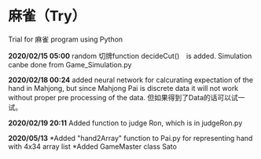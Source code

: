 # 麻雀（Try）
Trial for 麻雀 program using Python

**2020/02/15 05:00**
random 切牌function decideCut()　is added. Simulation canbe done from Game_Simulation.py

**2020/02/18 00:24**
added neural network for calcurating expectation of the hand in Mahjong, but since Mahjong Pai is discrete data it will not work without proper pre processing of the data. 但如果得到了Data的话可以试一试。

**2020/02/19 20:11**
Added function to judge Ron, which is in judgeRon.py

**2020/05/13**
  *Added "hand2Array" function to Pai.py for representing hand with 4x34 array list
  *Added GameMaster class
Sato
